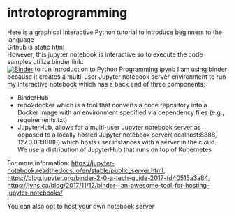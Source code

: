 # introtoprogramming
Here is a graphical interactive Python tutorial to introduce beginners to the language <br />
Github is static html <br />
However, this jupyter notebook is interactive so to execute the code samples utilize binder link: <br />
[![Binder](https://mybinder.org/badge_logo.svg)](https://mybinder.org/v2/gh/compscicoach/introtoprogramming/master) to run Introduction to Python Programming.ipynb
I am using binder because it creates a multi-user Jupyter notebook server environment to run my interactive notebook which has a back end of three components:<br />
- BinderHub<br />
- repo2docker which is a tool that converts a code repository into a Docker image with an environment specified via dependency files (e.g., requirements.txt)<br />
- JupyterHub, allows for a multi-user Jupyter notebook server as opposed to a locally hosted Jupyter notebook server(localhost:8888, 127.0.0.1:8888) which hosts user instances with a server in the cloud. We use a distribution of JupyterHub that runs on top of Kubernetes<br />

For more information: https://jupyter-notebook.readthedocs.io/en/stable/public_server.html, https://blog.jupyter.org/binder-2-0-a-tech-guide-2017-fd40515a3a84, https://jvns.ca/blog/2017/11/12/binder--an-awesome-tool-for-hosting-jupyter-notebooks/

You can also opt to host your own notebook server
